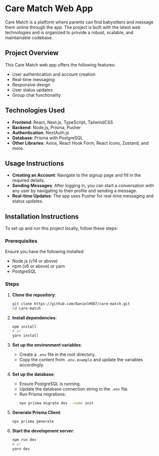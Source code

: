 # Care Match Web App

Care Match is a platform where parents can find babysitters and message them online through the app. The project is built with the latest web technologies and is organized to provide a robust, scalable, and maintainable codebase.

## Project Overview

This Care Match web app offers the following features:
- User authentication and account creation
- Real-time messaging
- Responsive design
- User status updates
- Group chat functionality

## Technologies Used

- **Frontend**: React, Next.js, TypeScript, TailwindCSS
- **Backend**: Node.js, Prisma, Pusher
- **Authentication**: NextAuth.js
- **Database**: Prisma with PostgreSQL
- **Other Libraries**: Axios, React Hook Form, React Icons, Zustand, and more.

## Usage Instructions

- **Creating an Account**: Navigate to the signup page and fill in the required details.
- **Sending Messages**: After logging in, you can start a conversation with any user by navigating to their profile and sending a message.
- **Real-time Updates**: The app uses Pusher for real-time messaging and status updates.

## Installation Instructions

To set up and run this project locally, follow these steps:

### Prerequisites

Ensure you have the following installed:
- Node.js (v14 or above)
- npm (v6 or above) or yarn
- PostgreSQL

### Steps

1. **Clone the repository**:
    ```bash
    git clone https://github.com/DanielH987/care-match.git
    cd care-match
    ```

2. **Install dependencies**:
    ```bash
    npm install
    # or
    yarn install
    ```

3. **Set up the environment variables**:
    - Create a `.env` file in the root directory.
    - Copy the content from `.env.example` and update the variables accordingly.

4. **Set up the database**:
    - Ensure PostgreSQL is running.
    - Update the database connection string in the `.env` file.
    - Run Prisma migrations:
      ```bash
      npx prisma migrate dev --name init
      ```

5. **Generate Prisma Client**:
    ```bash
    npx prisma generate
    ```

6. **Start the development server**:
    ```bash
    npm run dev
    # or
    yarn dev
    ```